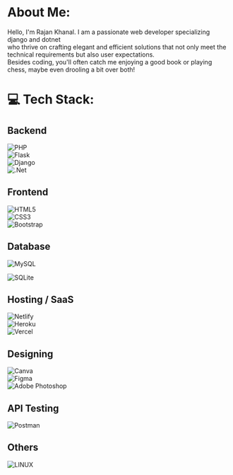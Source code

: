 # About Me:
 Hello, I'm Rajan Khanal. I am a passionate web developer specializing django and dotnet <br> who thrive on crafting elegant
and efficient solutions that not only meet the technical requirements but also user expectations. <br>
Besides coding, you'll often catch me enjoying a good book or playing chess, maybe even drooling a bit over both! 

# 💻 Tech Stack:
## Backend
![PHP](https://img.shields.io/badge/php-%23777BB4.svg?style=for-the-badge&logo=php&logoColor=white)  <br>
 ![Flask](https://img.shields.io/badge/flask-%23000.svg?style=for-the-badge&logo=flask&logoColor=white) <br>
 ![Django](https://img.shields.io/badge/django-%23092E20.svg?style=for-the-badge&logo=django&logoColor=white)<br>
  ![.Net](https://img.shields.io/badge/.NET-5C2D91?style=for-the-badge&logo=.net&logoColor=white) <br>
 
## Frontend
![HTML5](https://img.shields.io/badge/html5-%23E34F26.svg?style=for-the-badge&logo=html5&logoColor=white) <br>
![CSS3](https://img.shields.io/badge/css3-%231572B6.svg?style=for-the-badge&logo=css3&logoColor=white) <br>
![Bootstrap](https://img.shields.io/badge/bootstrap-%23563D7C.svg?style=for-the-badge&logo=bootstrap&logoColor=white) <br>

 ## Database
![MySQL](https://img.shields.io/badge/mysql-%2300f.svg?style=for-the-badge&logo=mysql&logoColor=white) <br>
  
![SQLite](https://img.shields.io/badge/sqlite-%2307405e.svg?style=for-the-badge&logo=sqlite&logoColor=white) <br>

## Hosting / SaaS
![Netlify](https://img.shields.io/badge/netlify-%23000000.svg?style=for-the-badge&logo=netlify&logoColor=#00C7B7) <br>
![Heroku](https://img.shields.io/badge/heroku-%23430098.svg?style=for-the-badge&logo=heroku&logoColor=white) <br>
![Vercel](https://img.shields.io/badge/vercel-%23000000.svg?style=for-the-badge&logo=vercel&logoColor=white) <br>

## Designing
![Canva](https://img.shields.io/badge/Canva-%2300C4CC.svg?style=for-the-badge&logo=Canva&logoColor=white) <br> 
![Figma](https://img.shields.io/badge/figma-%23F24E1E.svg?style=for-the-badge&logo=figma&logoColor=white) <br>
![Adobe Photoshop](https://img.shields.io/badge/adobephotoshop-%2331A8FF.svg?style=for-the-badge&logo=adobephotoshop&logoColor=white) <br>

## API Testing
![Postman](https://img.shields.io/badge/Postman-FF6C37?style=for-the-badge&logo=postman&logoColor=white) 

## Others
![LINUX](https://img.shields.io/badge/Linux-FCC624?style=for-the-badge&logo=linux&logoColor=black) <br>
